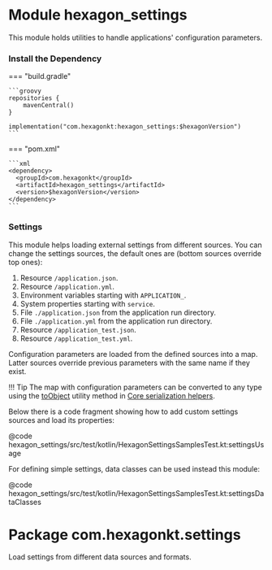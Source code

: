 
# Module hexagon_settings

This module holds utilities to handle applications' configuration parameters.

### Install the Dependency

=== "build.gradle"

    ```groovy
    repositories {
        mavenCentral()
    }

    implementation("com.hexagonkt:hexagon_settings:$hexagonVersion")
    ```

=== "pom.xml"

    ```xml
    <dependency>
      <groupId>com.hexagonkt</groupId>
      <artifactId>hexagon_settings</artifactId>
      <version>$hexagonVersion</version>
    </dependency>
    ```

### Settings

This module helps loading external settings from different sources. You can change the settings
sources, the default ones are (bottom sources override top ones):

1. Resource `/application.json`.
2. Resource `/application.yml`.
3. Environment variables starting with `APPLICATION_`.
4. System properties starting with `service`.
5. File `./application.json` from the application run directory.
6. File `./application.yml` from the application run directory.
7. Resource `/application_test.json`.
8. Resource `/application_test.yml`.

Configuration parameters are loaded from the defined sources into a map. Latter sources override
previous parameters with the same name if they exist.

!!! Tip
    The map with configuration parameters can be converted to any type using the [toObject]
    utility method in [Core serialization helpers].

Below there is a code fragment showing how to add custom settings sources and load its properties:

@code hexagon_settings/src/test/kotlin/HexagonSettingsSamplesTest.kt:settingsUsage

For defining simple settings, data classes can be used instead this module:

@code hexagon_settings/src/test/kotlin/HexagonSettingsSamplesTest.kt:settingsDataClasses

[toObject]: /api/hexagon_core/hexagon_core/com.hexagonkt.serialization/to-object.html
[Core serialization helpers]: /api/hexagon_core/hexagon_core/com.hexagonkt.serialization

# Package com.hexagonkt.settings

Load settings from different data sources and formats.

